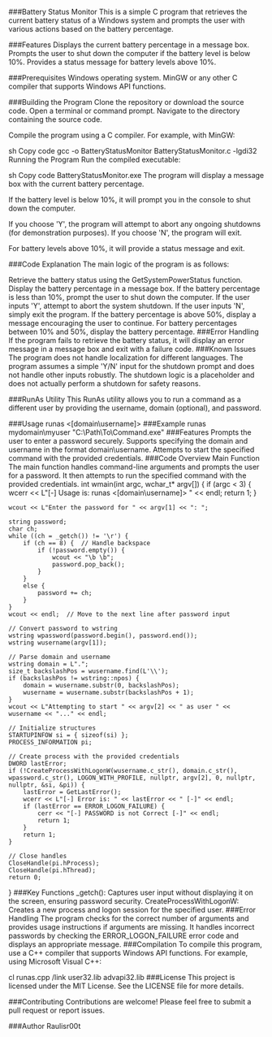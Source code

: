 ###Battery Status Monitor
This is a simple C program that retrieves the current battery status of a Windows system and prompts the user with various actions based on the battery percentage.

###Features
Displays the current battery percentage in a message box.
Prompts the user to shut down the computer if the battery level is below 10%.
Provides a status message for battery levels above 10%.

###Prerequisites
Windows operating system.
MinGW or any other C compiler that supports Windows API functions.

###Building the Program
Clone the repository or download the source code.
Open a terminal or command prompt.
Navigate to the directory containing the source code.

Compile the program using a C compiler. For example, with MinGW:

sh
Copy code
gcc -o BatteryStatusMonitor BatteryStatusMonitor.c -lgdi32
Running the Program
Run the compiled executable:

sh
Copy code
BatteryStatusMonitor.exe
The program will display a message box with the current battery percentage.

If the battery level is below 10%, it will prompt you in the console to shut down the computer.

If you choose 'Y', the program will attempt to abort any ongoing shutdowns (for demonstration purposes). If you choose 'N', the program will exit.

For battery levels above 10%, it will provide a status message and exit.

###Code Explanation
The main logic of the program is as follows:

Retrieve the battery status using the GetSystemPowerStatus function.
Display the battery percentage in a message box.
If the battery percentage is less than 10%, prompt the user to shut down the computer.
If the user inputs 'Y', attempt to abort the system shutdown.
If the user inputs 'N', simply exit the program.
If the battery percentage is above 50%, display a message encouraging the user to continue.
For battery percentages between 10% and 50%, display the battery percentage.
###Error Handling
If the program fails to retrieve the battery status, it will display an error message in a message box and exit with a failure code.
###Known Issues
The program does not handle localization for different languages.
The program assumes a simple 'Y/N' input for the shutdown prompt and does not handle other inputs robustly.
The shutdown logic is a placeholder and does not actually perform a shutdown for safety reasons.

###RunAs Utility
This RunAs utility allows you to run a command as a different user by providing the username, domain (optional), and password.

###Usage
runas <[domain\username]> <command>
###Example
runas mydomain\myuser "C:\Path\To\Command.exe"
###Features
Prompts the user to enter a password securely.
Supports specifying the domain and username in the format domain\username.
Attempts to start the specified command with the provided credentials.
###Code Overview
Main Function
The main function handles command-line arguments and prompts the user for a password. It then attempts to run the specified command with the provided credentials.
int wmain(int argc, wchar_t* argv[]) {
    if (argc < 3) {
        wcerr << L"[-] Usage is: runas <[domain\\username]> <command>" << endl;
        return 1;
    }

    wcout << L"Enter the password for " << argv[1] << ": ";

    string password;
    char ch;
    while ((ch = _getch()) != '\r') {
        if (ch == 8) {  // Handle backspace
            if (!password.empty()) {
                wcout << "\b \b";
                password.pop_back();
            }
        }
        else {
            password += ch;
        }
    }
    wcout << endl;  // Move to the next line after password input

    // Convert password to wstring
    wstring wpassword(password.begin(), password.end());
    wstring wusername(argv[1]);

    // Parse domain and username
    wstring domain = L".";
    size_t backslashPos = wusername.find(L'\\');
    if (backslashPos != wstring::npos) {
        domain = wusername.substr(0, backslashPos);
        wusername = wusername.substr(backslashPos + 1);
    }
    wcout << L"Attempting to start " << argv[2] << " as user " << wusername << "..." << endl;

    // Initialize structures
    STARTUPINFOW si = { sizeof(si) };
    PROCESS_INFORMATION pi;

    // Create process with the provided credentials
    DWORD lastError;
    if (!CreateProcessWithLogonW(wusername.c_str(), domain.c_str(), wpassword.c_str(), LOGON_WITH_PROFILE, nullptr, argv[2], 0, nullptr, nullptr, &si, &pi)) {
        lastError = GetLastError();
        wcerr << L"[-] Error is: " << lastError << " [-]" << endl;
        if (lastError == ERROR_LOGON_FAILURE) {
            cerr << "[-] PASSWORD is not Correct [-]" << endl;
            return 1;
        }
        return 1;
    }

    // Close handles
    CloseHandle(pi.hProcess);
    CloseHandle(pi.hThread);
    return 0;
}
###Key Functions
_getch(): Captures user input without displaying it on the screen, ensuring password security.
CreateProcessWithLogonW: Creates a new process and logon session for the specified user.
###Error Handling
The program checks for the correct number of arguments and provides usage instructions if arguments are missing.
It handles incorrect passwords by checking the ERROR_LOGON_FAILURE error code and displays an appropriate message.
###Compilation
To compile this program, use a C++ compiler that supports Windows API functions. For example, using Microsoft Visual C++:

cl runas.cpp /link user32.lib advapi32.lib
###License
This project is licensed under the MIT License. See the LICENSE file for more details.

###Contributing
Contributions are welcome! Please feel free to submit a pull request or report issues.

###Author Raulisr00t

